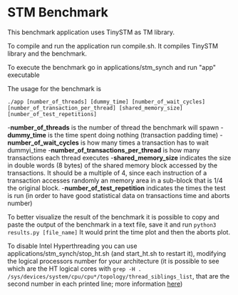 # STM Benchmark

This benchmark application uses TinySTM as TM library.

To compile and run the application run compile.sh. It compiles TinySTM library and the benchmark.

To execute the benchmark go in applications/stm_synch and run "app" executable

The usage for the benchmark is

`./app [number_of_threads] [dummy_time] [number_of_wait_cycles] [number_of_transaction_per_thread] [shared_memory_size] [number_of_test_repetitions]`

-**number_of_threads** is the number of thread the benchmark will spawn
-**dummy_time** is the time spent doing nothing (transaction padding time)
-**number_of_wait_cycles** is how many times a transaction has to wait dummyi_time
-**number_of_transactions_per_thread** is how many transactions each thread executes
-**shared_memory_size** indicates the size in double words (8 bytes) of the shared memory block accessed by the transactions. It should be a multiple of 4, since each instruction of a transaction accesses randomly an memory area in a sub-block that is 1/4 the original block.
-**number_of_test_repetition** indicates the times the test is run (in order to have good statistical data on transactions time and aborts number)


To better visualize the result of the benchmark it is possible to copy and paste the output of the benchmark in a text file, save it and run `python3 results.py [file_name]`
It would print the time plot and then the aborts plot.


To disable Intel Hyperthreading you can use applications/stm_synch/stop_ht.sh (and start_ht.sh to restart it), modifying the logical processors number for your architecture (it is possible to see which are the HT logical cores with `grep -H . /sys/devices/system/cpu/cpu*/topology/thread_siblings_list`, that are the second number in each printed line; more information [here](https://www.golinuxhub.com/2018/01/how-to-disable-or-enable-hyper.html)) 
